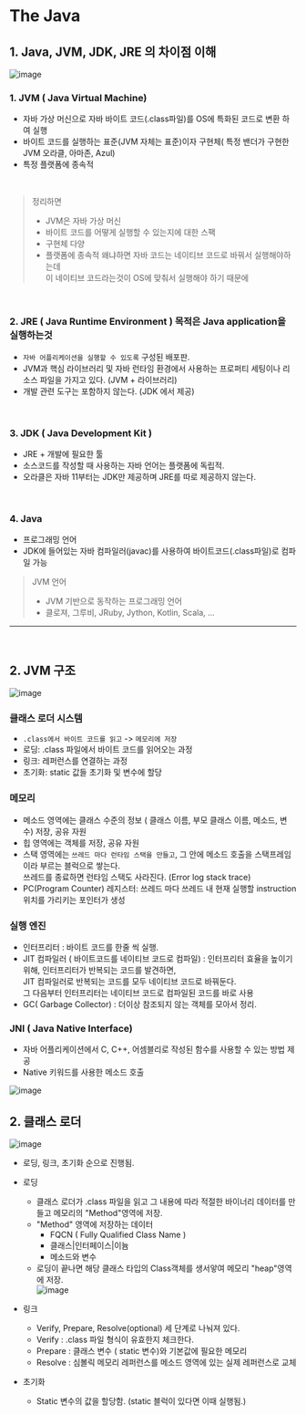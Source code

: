 # The Java

## 1. Java, JVM, JDK, JRE 의 차이점 이해
![image](https://user-images.githubusercontent.com/60100532/187471798-b72136b2-9e82-482c-a768-05924cc696f8.png)

### 1. JVM ( Java Virtual Machine)
* 자바 가상 머신으로 자바 바이트 코드(.class파일)를 OS에 특화된 코드로 변환 하여 실행
* 바이트 코드를 실행하는 표준(JVM 자체는 표준)이자 구현체( 특정 밴더가 구현한 JVM 오라클, 아마존, Azul)  
* 특정 플랫폼에 종속적  

<br>

> 정리하면 
> * JVM은 자바 가상 머신
> * 바이트 코드를 어떻게 실행할 수 있는지에 대한 스팩 
> * 구현체 다양 
> * 플랫폼에 종속적 왜냐하면 자바 코드는 네이티브 코드로 바꿔서 실행해야하는데   
> 이 네이티브 코드라는것이 OS에 맞춰서 실행해야 하기 때문에

<br>  


### 2. JRE ( Java Runtime Environment ) 목적은 Java application을 실행하는것
* `자바 어플리케이션을 실행할 수 있도록` 구성된 배포판.
* JVM과 핵심 라이브러리 및 자바 런타임 환경에서 사용하는 프로퍼티 세팅이나 리소스 파일을 가지고 있다. (JVM + 라이브러리)
* 개발 관련 도구는 포함하지 않는다. (JDK 에서 제공)

<br>  

### 3. JDK ( Java Development Kit )
* JRE + 개발에 필요한 툴
* 소스코드를 작성할 때 사용하는 자바 언어는 플랫폼에 독립적.
* 오라클은 자바 11부터는 JDK만 제공하며 JRE를 따로 제공하지 않는다.

<br>  

### 4. Java 
* 프로그래밍 언어
* JDK에 들어있는 자바 컴파일러(javac)를 사용하여 바이트코드(.class파일)로 컴파일 가능

> JVM 언어
> * JVM 기반으로 동작하는 프로그래밍 언어
> * 클로져, 그루비, JRuby, Jython, Kotlin, Scala, ... 


---

<br>  


## 2. JVM 구조

![image](https://user-images.githubusercontent.com/60100532/187482829-3b58742a-e6d7-4731-a845-7f0274712c8a.png)

### 클래스 로더 시스템
* `.class에서 바이트 코드를 읽고` -> `메모리에 저장`
* 로딩: .class 파일에서 바이트 코드를 읽어오는 과정
* 링크: 레퍼런스를 연결하는 과정
* 초기화: static 값들 초기화 및 변수에 할당

 
### 메모리
* 메소드 영역에는 클래스 수준의 정보 ( 클래스 이름, 부모 클래스 이름, 메소드, 변수) 저장, 공유 자원
* 힙 영역에는 객체를 저장, 공유 자원
* 스택 영역에는 `쓰레드 마다 런타임 스택을 만들고`, 그 안에 메소드 호출을 스택프레임이라 부르는 블럭으로 쌓는다.  
쓰레드를 종료하면 런타임 스택도 사라진다.  (Error log stack trace)
* PC(Program Counter) 레지스터: 쓰레드 마다 쓰레드 내 현재 실행할 instruction 위치를 가리키는 포인터가 생성

### 실행 엔진
* 인터프리터 : 바이트 코드를 한줄 씩 실행.
* JIT 컴파일러 ( 바이트코드를 네이티브 코드로 컴파일) : 인터프리터 효율을 높이기 위해, 인터프리터가 반복되는 코드를 발견하면,  
JIT 컴파일러로 반복되는 코드를 모두 네이티브 코드로 바꿔둔다.   
그 다음부터 인터프리터는 네이티브 코드로 컴파일된 코드를 바로 사용
* GC( Garbage Collector) : 더이상 참조되지 않는 객체를 모아서 정리.

### JNI ( Java Native Interface)
* 자바 어플리케이션에서 C, C++, 어셈블리로 작성된 함수를 사용할 수 있는 방법 제공
* Native 키워드를 사용한 메소드 호출

![image](https://user-images.githubusercontent.com/60100532/187487226-f0e9a9cc-6533-48a3-a5bc-03538756c915.png)

 ## 2. 클래스 로더

![image](https://user-images.githubusercontent.com/60100532/187577401-c54b7e20-421c-4efa-a0db-481758e15ba8.png)

* 로딩, 링크, 초기화 순으로 진행됨.  
  

* 로딩
  * 클래스 로더가 .class 파일을 읽고 그 내용에 따라 적절한 바이너리 데이터를 만들고 메모리의 "Method"영역에 저장.
  * "Method" 영역에 저장하는 데이터 
    * FQCN ( Fully Qualified Class Name )
    * 클래스|인터페이스|이늄
    * 메소드와 변수
  * 로딩이 끝나면 해당 클래스 타입의 Class객체를 생서앟여 메모리 "heap"영역에 저장.  
    ![image](https://user-images.githubusercontent.com/60100532/187594361-f427c730-f83b-4440-b79c-6204f96b23b9.png)

* 링크
  * Verify, Prepare, Resolve(optional) 세 단계로 나눠져 있다.
  * Verify : .class 파일 형식이 유효한지 체크한다.
  * Prepare : 클래스 변수 ( static 변수)와 기본값에 필요한 메모리 
  * Resolve : 심볼릭 메모리 레퍼런스를 메소드 영역에 있는 실제 레퍼런스로 교체
   

* 초기화
  * Static 변수의 값을 할당함. (static 블럭이 있다면 이때 실행됨.) 
 


 
